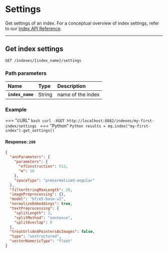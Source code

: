 # Settings
Get settings of an index. For a conceptual overview of index settings, refer to our [Index API Reference](../Indexes/create_structured_index.md).

***

## Get index settings

```http
GET /indexes/{index_name}/settings
```

### Path parameters

| Name              | Type   | Description                                                               |
| :---------------- | :----- | :------------------|
| **`index_name`**  | String  |  name of the index |

### Example

=== "cURL"
    ```bash
    curl -XGET http://localhost:8882/indexes/my-first-index/settings
    ```
=== "Python"
    ```Python
    results = mq.index("my-first-index").get_settings()
    ```

#### Response: `200`
```json
{
  "annParameters": {
    "parameters": {
      "efConstruction": 512,
      "m": 16
    },
    "spaceType": "prenormalized-angular"
  },
  "filterStringMaxLength": 20,
  "imagePreprocessing": {},
  "model": "hf/e5-base-v2",
  "normalizeEmbeddings": true,
  "textPreprocessing": {
    "splitLength": 2,
    "splitMethod": "sentence",
    "splitOverlap": 0
  },
  "treatUrlsAndPointersAsImages": false,
  "type": "unstructured",
  "vectorNumericType": "float"
}
```
